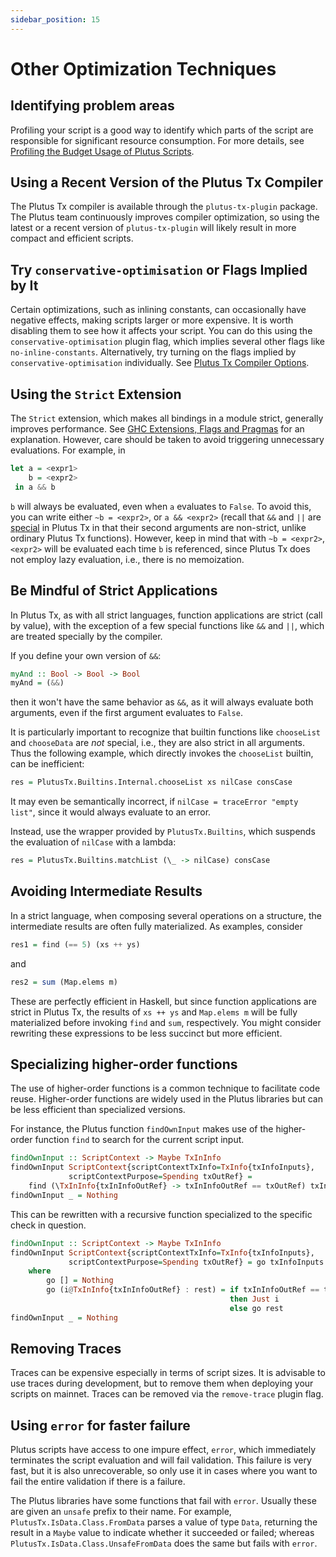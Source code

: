 ```yaml
---
sidebar_position: 15
---
```


# Other Optimization Techniques

## Identifying problem areas

Profiling your script is a good way  to identify which parts of the script are responsible for significant resource consumption.
For more details, see [Profiling the Budget Usage of Plutus Scripts](../working-with-scripts/profiling-budget-usage.md).

## Using a Recent Version of the Plutus Tx Compiler

The Plutus Tx compiler is available through the `plutus-tx-plugin` package.
The Plutus team continuously improves compiler optimization, so using the latest or a recent version of `plutus-tx-plugin` will likely result in more compact and efficient scripts.

## Try `conservative-optimisation` or Flags Implied by It

Certain optimizations, such as inlining constants, can occasionally have negative effects, making scripts larger or more expensive.
It is worth disabling them to see how it affects your script.
You can do this using the `conservative-optimisation` plugin flag, which implies several other flags like `no-inline-constants`.
Alternatively, try turning on the flags implied by `conservative-optimisation` individually.
See [Plutus Tx Compiler Options](./plutus-tx-compiler-options.md).

## Using the `Strict` Extension

The `Strict` extension, which makes all bindings in a module strict, generally improves performance.
See [GHC Extensions, Flags and Pragmas](../using-plutus-tx/extensions-flags-pragmas.md) for an explanation.
However, care should be taken to avoid triggering unnecessary evaluations.
For example, in

```haskell
let a = <expr1>
    b = <expr2>
 in a && b
```

`b` will always be evaluated, even when `a` evaluates to `False`.
To avoid this, you can write either `~b = <expr2>`, or `a && <expr2>` (recall that `&&` and `||` are [special](../using-plutus-tx/special-functions-and-types.md) in Plutus Tx in that their second arguments are non-strict, unlike ordinary Plutus Tx functions).
However, keep in mind that with `~b = <expr2>`, `<expr2>` will be evaluated each time `b` is referenced, since Plutus Tx does not employ lazy evaluation, i.e., there is no memoization.

## Be Mindful of Strict Applications

In Plutus Tx, as with all strict languages, function applications are strict (call by value), with the exception of a few special functions like `&&` and `||`, which are treated specially by the compiler.

If you define your own version of `&&`:

```haskell
myAnd :: Bool -> Bool -> Bool
myAnd = (&&)
```

then it won't have the same behavior as `&&`, as it will always evaluate both arguments, even if the first argument evaluates to `False`.

It is particularly important to recognize that builtin functions like `chooseList` and `chooseData` are _not_ special, i.e., they are also strict in all arguments.
Thus the following example, which directly invokes the `chooseList` builtin, can be inefficient:

```haskell
res = PlutusTx.Builtins.Internal.chooseList xs nilCase consCase
```

It may even be semantically incorrect, if `nilCase = traceError "empty list"`, since it would always evaluate to an error.

Instead, use the wrapper provided by `PlutusTx.Builtins`, which suspends the evaluation of `nilCase` with a lambda:

```haskell
res = PlutusTx.Builtins.matchList (\_ -> nilCase) consCase
```

## Avoiding Intermediate Results

In a strict language, when composing several operations on a structure, the intermediate results are often fully materialized.
As examples, consider

```haskell
res1 = find (== 5) (xs ++ ys)
```

and

```haskell
res2 = sum (Map.elems m)
```

These are perfectly efficient in Haskell, but since function applications are strict in Plutus Tx, the results of `xs ++ ys` and `Map.elems m` will be fully materialized before invoking `find` and `sum`, respectively.
You might consider rewriting these expressions to be less succinct but more efficient.

## Specializing higher-order functions

The use of higher-order functions is a common technique to facilitate code reuse.
Higher-order functions are widely used in the Plutus libraries but can be less efficient than specialized versions.

For instance, the Plutus function `findOwnInput` makes use of the higher-order function `find` to search for the current script input.

```haskell
findOwnInput :: ScriptContext -> Maybe TxInInfo
findOwnInput ScriptContext{scriptContextTxInfo=TxInfo{txInfoInputs},
             scriptContextPurpose=Spending txOutRef} =
    find (\TxInInfo{txInInfoOutRef} -> txInInfoOutRef == txOutRef) txInfoInputs
findOwnInput _ = Nothing
```

This can be rewritten with a recursive function specialized to the specific check in question.

``` haskell
findOwnInput :: ScriptContext -> Maybe TxInInfo
findOwnInput ScriptContext{scriptContextTxInfo=TxInfo{txInfoInputs},
             scriptContextPurpose=Spending txOutRef} = go txInfoInputs
    where
        go [] = Nothing
        go (i@TxInInfo{txInInfoOutRef} : rest) = if txInInfoOutRef == txOutRef
                                                 then Just i
                                                 else go rest
findOwnInput _ = Nothing
```

## Removing Traces

Traces can be expensive especially in terms of script sizes.
It is advisable to use traces during development, but to remove them when deploying your scripts on mainnet.
Traces can be removed via the `remove-trace` plugin flag.

## Using `error` for faster failure

Plutus scripts have access to one impure effect, `error`, which immediately terminates the script evaluation and will fail validation.
This failure is very fast, but it is also unrecoverable, so only use it in cases where you want to fail the entire validation if there is a failure.

The Plutus libraries have some functions that fail with `error`.
Usually these are given an `unsafe` prefix to their name.
For example, `PlutusTx.IsData.Class.FromData` parses a value of type `Data`, returning the result in a `Maybe` value to indicate whether it succeeded or failed; whereas `PlutusTx.IsData.Class.UnsafeFromData` does the same but fails with `error`.
